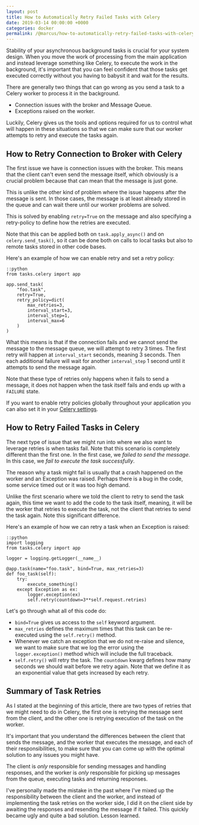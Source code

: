 ```yaml
---
layout: post
title: How to Automatically Retry Failed Tasks with Celery
date: 2019-03-14 00:00:00 +0000
categories: docker
permalink: /@marcus/how-to-automatically-retry-failed-tasks-with-celery/
---
```


Stability of your asynchronous background tasks is crucial for your system design. When you move the work of processing from the main application and instead leverage something like Celery, to execute the work in the background, it's important that you can feel confident that those tasks get executed correctly without you having to babysit it and wait for the results.

There are generally two things that can go wrong as you send a task to a Celery worker to process it in the background.

- Connection issues with the broker and Message Queue.
- Exceptions raised on the worker.

Luckily, Celery gives us the tools and options required for us to control what will happen in these situations so that we can make sure that our worker attempts to retry and execute the tasks again.

## How to Retry Connection to Broker with Celery
The first issue we have is connection issues with the broker. This means that the client can't even send the message itself, which obviously is a crucial problem because that can mean that the message is just gone. 

This is unlike the other kind of problem where the issue happens after the message is sent. In those cases, the message is at least already stored in the queue and can wait there until our worker problems are solved.

This is solved by enabling `retry=True` on the message and also specifying a  retry-policy to define how the retries are executed.

Note that this can be applied both on `task.apply_async()` and on `celery.send_task()`, so it can be done both on calls to local tasks but also to remote tasks stored in other code bases.

Here's an example of how we can enable retry and set a retry policy:

	::python
	from tasks.celery import app

	app.send_task(
		"foo.task",
		retry=True,
		retry_policy=dict(
			max_retries=3,
			interval_start=3,
			interval_step=1,
			interval_max=6
		)
	)

What this means is that if the connection fails and we cannot send the message to the message queue, we will attempt to retry 3 times. The first retry will happen at `interval_start` seconds, meaning 3 seconds. Then each additional failure will wait for another `interval_step` 1 second until it attempts to send the message again.

Note that these type of retries only happens when it fails to send a message, it does not happen when the task itself fails and ends up with a `FAILURE` state.

If you want to enable retry policies globally throughout your application you can also set it in your [Celery settings](http://docs.celeryproject.org/en/latest/userguide/configuration.html#std:setting-task_publish_retry).
	
## How to Retry Failed Tasks in Celery
The next type of issue that we might run into where we also want to leverage retries is when tasks fail. Note that this scenario is completely different than the first one. In the first case, we *failed to send the message*. In this case, we *fail to execute the task successfully*.

The reason why a task might fail is usually that a crash happened on the worker and an Exception was raised. Perhaps there is a bug in the code, some service timed out or it was too high demand.

Unlike the first scenario where we told the client to retry to send the task again, this time we want to add the code to the task itself, meaning, it will be the worker that retries to execute the task, not the client that retries to send the task again. Note this significant difference.

Here's an example of how we can retry a task when an Exception is raised:

	::python
	import logging
	from tasks.celery import app
	
	logger = logging.getLogger(__name__)

	@app.task(name="foo.task", bind=True, max_retries=3)
	def foo_task(self):
		try:
			execute_something()
		except Exception as ex:
			logger.exception(ex)
			self.retry(countdown=3**self.request.retries)

Let's go through what all of this code do:

- `bind=True` gives us access to the `self` keyword argument.
- `max_retries` defines the maximum times that this task can be re-executed using the `self.retry()` method.
- Whenever we catch an exception that we do not re-raise and silence, we want to make sure that we log the error using the `logger.exception()` method which will include the full traceback.
- `self.retry()` will retry the task. The `countdown` kwarg defines how many seconds we should wait before we retry again. Note that we define it as an exponential value that gets increased by each retry.


## Summary of Task Retries
As I stated at the beginning of this article, there are two types of retries that we might need to do in Celery, the first one is retrying the message sent from the client, and the other one is retrying execution of the task on the worker.

It's important that you understand the differences between the client that sends the message, and the worker that executes the message, and each of their responsibilities, to make sure that you can come up with the optimal solution to any issues you might have. 

The client is *only* responsible for sending messages and handling responses, and the worker is *only* responsible for picking up messages from the queue, executing tasks and returning responses. 

I've personally made the mistake in the past where I've mixed up the responsibility between the client and the worker, and instead of implementing the task retries on the worker side, I did it on the client side by awaiting the responses and resending the message if it failed. This quickly became ugly and quite a bad solution. Lesson learned.